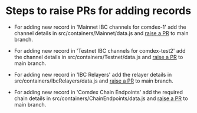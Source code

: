 # Steps to raise PRs for adding records

 - For adding new record in 'Mainnet IBC channels for comdex-1' add the channel details in src/containers/Mainnet/data.js and [raise a PR](https://github.com/comdex-official/comdex-docs/compare) to main branch.

- For adding new record in 'Testnet IBC channels for comdex-test2'
 add the channel details in src/containers/Testnet/data.js and [raise a PR](https://github.com/comdex-official/comdex-docs/compare) to main branch.

- For adding new record in 'IBC Relayers' 
 add the relayer details in src/containers/IbcRelayers/data.js and [raise a PR](https://github.com/comdex-official/comdex-docs/compare) to main branch.

 - For adding new record in 'Comdex Chain Endpoints' 
 add the required chain details in src/containers/ChainEndpoints/data.js and [raise a PR](https://github.com/comdex-official/comdex-docs/compare) to main branch.